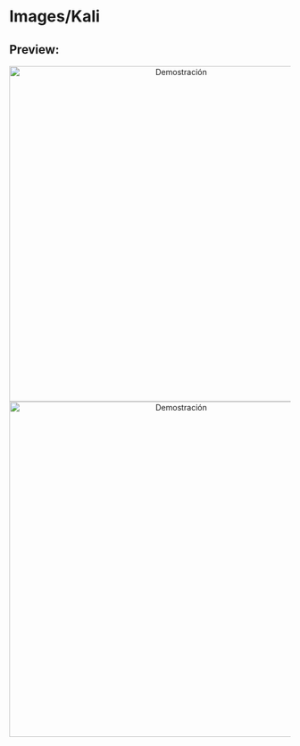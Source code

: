 # Images/Kali

## Preview:

<p align="center">
  <img src="./pbkx.jpg" alt="Demostración" width="600"/>
  <img src="./rkx.jpg" alt="Demostración" width="600"/>
</p>
